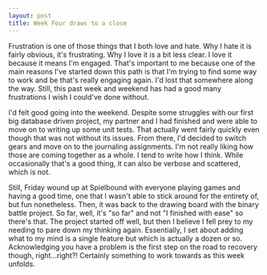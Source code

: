 ```yaml
---
layout: post
title: Week Four draws to a close 
---
```


Frustration is one of those things that I both love and hate.  Why I hate it is fairly obvious, it's frustrating.  Why I love it is a bit less clear.  I love it because it means I'm engaged.  That's important to me because one of the main reasons I've started down this path is that I'm trying to find some way to work and be that's really engaging again.  I'd lost that somewhere along the way.  Still, this past week and weekend has had a good many frustrations I wish I could've done without.

I'd felt good going into the weekend.  Despite some struggles with our first big database driven project, my partner and I had finished and were able to move on to writing up some unit tests.  That actually went fairly quickly even though that was not without its issues.  From there, I'd decided to switch gears and move on to the journaling assignments.  I'm not really liking how those are coming together as a whole.  I tend to write how I think.  While occasionally that's a good thing, it can also be verbose and scattered, which is not.

Still, Friday wound up at Spielbound with everyone playing games and having a good time, one that I wasn't able to stick around for the entirety of, but fun nonetheless.  Then, it was back to the drawing board with the binary battle project.  So far, well, it's "so far" and not "I finished with ease" so there's that.  The project started off well, but then I believe I fell prey to my needing to pare down my thinking again.  Essentially, I set about adding what to my mind is a single feature but which is actually a dozen or so.  Acknowledging you have a problem is the first step on the road to recovery though, right...right?!  Certainly something to work towards as this week unfolds.   